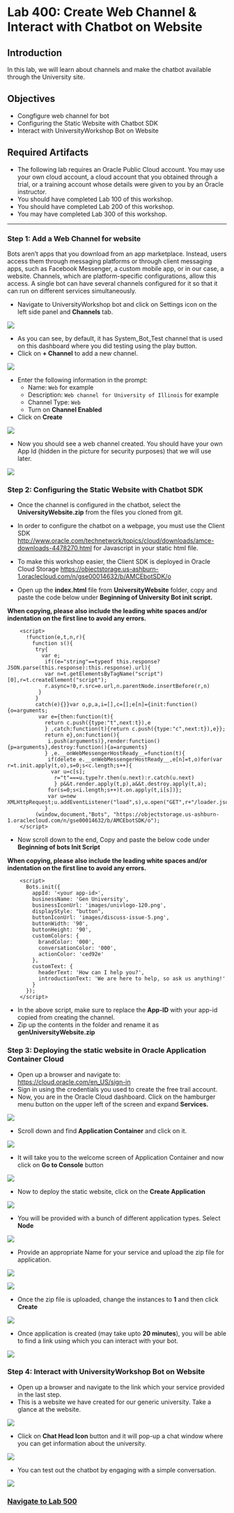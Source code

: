# Lab 400: Create Web Channel & Interact with Chatbot on Website
## Introduction
In this lab, we will learn about channels and make the chatbot available through the University site.

## Objectives
- Congfigure web channel for bot
- Configuring the Static Website with Chatbot SDK 
- Interact with UniversityWorkshop Bot on Website

## Required Artifacts
- The following lab requires an Oracle Public Cloud account. You may use your own cloud account, a cloud account that you obtained through a trial, or a training account whose details were given to you by an Oracle instructor.
- You should have completed Lab 100 of this workshop.
- You should have completed Lab 200 of this workshop.
- You may have completed Lab 300 of this workshop.

---
### Step 1: Add a Web Channel for website
Bots aren’t apps that you download from an app marketplace. Instead, users access them through messaging platforms or through client messaging apps, such as Facebook Messenger, a custom mobile app, or in our case, a website. Channels, which are platform-specific configurations, allow this access. A single bot can have several channels configured for it so that it can run on different services simultaneously.

- Navigate to UniversityWorkshop bot and click on Settings icon on the left side panel and **Channels** tab.

![](./images/400/1.png)

- As you can see, by default, it has System_Bot_Test channel that is used on this dashboard where you did testing using the play button. 
- Click on **+ Channel** to add a new channel.

![](./images/400/2.png)

- Enter the following information in the prompt:
    - Name: `Web` for example
    - Description: `Web channel for University of Illinois` for example
    - Channel Type: `Web`
    - Turn on **Channel Enabled**
- Click on **Create**

![](./images/400/3.png)

- Now you should see a web channel created. You should have your own App Id (hidden in the picture for security purposes) that we will use later.

![](./images/400/4.png)

### Step 2: Configuring the Static Website with Chatbot SDK

- Once the channel is configured in the chatbot, select the **UniversityWebsite.zip** from the files you cloned from git.
- In order to configure the chatbot on a webpage, you must use the Client SDK http://www.oracle.com/technetwork/topics/cloud/downloads/amce-downloads-4478270.html for Javascript in your static html file.
- To make this workshop easier, the Client SDK is deployed in Oracle Cloud Storage https://objectstorage.us-ashburn-1.oraclecloud.com/n/gse00014632/b/AMCEbotSDK/o

- Open up the **index.html** file from **UniversityWebsite** folder, copy and paste the code below under **Beginning of University Bot init script.**


**When copying, please also include the leading white spaces and/or indentation on the first line to avoid any errors.**
```
    <script>
      !function(e,t,n,r){
        function s(){
         try{
           var e;
            if((e="string"==typeof this.response?JSON.parse(this.response):this.response).url){
            var n=t.getElementsByTagName("script")[0],r=t.createElement("script");
            r.async=!0,r.src=e.url,n.parentNode.insertBefore(r,n)
          }
         }
         catch(e){}}var o,p,a,i=[],c=[];e[n]={init:function(){o=arguments;
          var e={then:function(t){
            return c.push({type:"t",next:t}),e
            } ,catch:function(t){return c.push({type:"c",next:t}),e}};
            return e},on:function(){
             i.push(arguments)},render:function(){p=arguments},destroy:function(){a=arguments}
            } ,e.__onWebMessengerHostReady__=function(t){
             if(delete e.__onWebMessengerHostReady__,e[n]=t,o)for(var r=t.init.apply(t,o),s=0;s<c.length;s++){
              var u=c[s];
               r="t"===u.type?r.then(u.next):r.catch(u.next)
               } p&&t.render.apply(t,p),a&&t.destroy.apply(t,a);
             for(s=0;s<i.length;s++)t.on.apply(t,i[s])};
             var u=new XMLHttpRequest;u.addEventListener("load",s),u.open("GET",r+"/loader.json",!0),u.responseType="json",u.send()
            }
         (window,document,"Bots", "https://objectstorage.us-ashburn-1.oraclecloud.com/n/gse00014632/b/AMCEbotSDK/o");
    </script>
```

- Now scroll down to the end, Copy and paste the below code under **Beginning of bots Init Script**

**When copying, please also include the leading white spaces and/or indentation on the first line to avoid any errors.**

```
    <script>
      Bots.init({
        appId: '<your app-id>',
        businessName: 'Gen University',
        businessIconUrl: 'images/univlogo-120.png',
        displayStyle: "button",
        buttonIconUrl: 'images/discuss-issue-5.png',
        buttonWidth: '90',
        buttonHeight: '90',
        customColors: {
          brandColor: '000',
          conversationColor: '000',
          actionColor: 'ced92e'
        },
        customText: {
          headerText: 'How can I help you?',
          introductionText: 'We are here to help, so ask us anything!'
        }
      });
    </script>
```

- In the above script, make sure to replace the **App-ID** with your app-id copied from creating the channel.
- Zip up the contents in the folder and rename it as **genUniversityWebsite.zip**

### Step 3: Deploying the static website in Oracle Application Container Cloud
- Open up a browser and navigate to: https://cloud.oracle.com/en_US/sign-in 
- Sign in using the credentials you used to create the free trail account.
- Now, you are in the Oracle Cloud dashboard. Click on the hamburger menu button on the upper left of the screen and expand **Services.**

![](./images/400/10.png)

- Scroll down and find **Application Container** and click on it.

![](./images/400/11.png)

- It will take you to the welcome screen of Application Container and now click on **Go to Console** button

![](./images/400/12.png)

- Now to deploy the static website, click on the **Create Application**

![](./images/400/13.png)

- You will be provided with a bunch of different application types. Select **Node**

![](./images/400/14.png)

- Provide an appropriate Name for your service and upload the zip file for application.

![](./images/400/15.png)

![](./images/400/16.png)

- Once the zip file is uploaded, change the instances to **1** and then click **Create**

![](./images/400/17.png)

- Once application is created (may take upto **20 minutes**), you will be able to find a link using which you can interact with your bot.

![](./images/400/18.png)

### Step 4: Interact with UniversityWorkshop Bot on Website
- Open up a browser and navigate to the link which your service provided in the last step.
- This is a website we have created for our generic university. Take a glance at the website. 

![](./images/400/19.png)

- Click on **Chat Head Icon** button and it will pop-up a chat window where you can get information about the university.

![](./images/400/20.png)

- You can test out the chatbot by engaging with a simple conversation.

![](./images/400/21.png)

### **[Navigate to Lab 500](Lab500.md)**